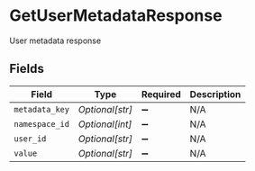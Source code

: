 # GetUserMetadataResponse

User metadata response


## Fields

| Field              | Type               | Required           | Description        |
| ------------------ | ------------------ | ------------------ | ------------------ |
| `metadata_key`     | *Optional[str]*    | :heavy_minus_sign: | N/A                |
| `namespace_id`     | *Optional[int]*    | :heavy_minus_sign: | N/A                |
| `user_id`          | *Optional[str]*    | :heavy_minus_sign: | N/A                |
| `value`            | *Optional[str]*    | :heavy_minus_sign: | N/A                |